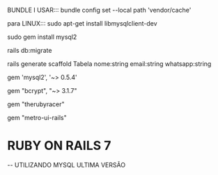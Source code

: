 BUNDLE I USAR::: bundle config set --local path 'vendor/cache'

para LINUX::: sudo apt-get install libmysqlclient-dev

sudo gem install mysql2

rails db:migrate

rails generate scaffold Tabela nome:string email:string whatsapp:string


gem 'mysql2', '~> 0.5.4'

gem "bcrypt", "~> 3.1.7"

gem "therubyracer"

gem "metro-ui-rails"

# RUBY ON RAILS 7
-- UTILIZANDO MYSQL ULTIMA VERSÃO